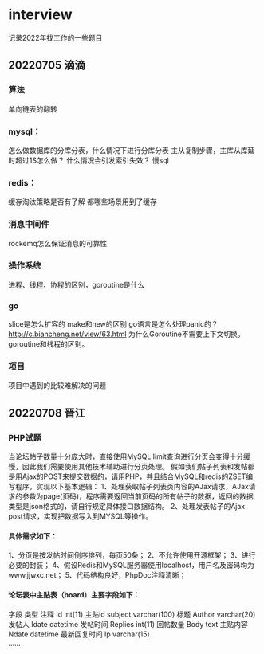 # interview
记录2022年找工作的一些题目

## 20220705 滴滴
### 算法
单向链表的翻转
### mysql：
怎么做数据库的分库分表，什么情况下进行分库分表
主从复制步骤，主库从库延时超过1S怎么做？
什么情况会引发索引失效？
慢sql
### redis：
缓存淘汰策略是否有了解
都哪些场景用到了缓存
### 消息中间件
rockemq怎么保证消息的可靠性
### 操作系统
进程、线程、协程的区别，goroutine是什么
### go
slice是怎么扩容的
make和new的区别
go语言是怎么处理panic的？http://c.biancheng.net/view/63.html
为什么Goroutine不需要上下文切换。goroutine和线程的区别。
### 项目
项目中遇到的比较难解决的问题


## 20220708 晋江

### PHP试题
当论坛帖子数量十分庞大时，直接使用MySQL limit查询进行分页会变得十分缓慢，因此我们需要使用其他技术辅助进行分页处理。
假如我们帖子列表和发帖都是用Ajax的POST来提交数据的，请用PHP，并且结合MySQL和redis的ZSET编写程序，实现以下基本逻辑：
1、处理获取帖子列表页内容的AJax请求，AJax请求的参数为page(页码)，程序需要返回当前页码的所有帖子的数据，返回的数据类型是json格式的，请自行规定具体接口数据结构。
2、处理发表帖子的Ajax post请求，实现把数据写入到MYSQL等操作。
#### 具体需求如下：
1、分页是按发帖时间倒序排列，每页50条；
2、不允许使用开源框架；
3、进行必要的封装；
4、假设Redis和MySQL服务器使用localhost，用户名及密码均为www.jjwxc.net；
5、代码结构良好，PhpDoc注释清晰；

#### 论坛表中主贴表（board）主要字段如下：
字段	类型	注释
Id	int(11)	 主贴id
subject	varchar(100)	 标题
Author	varchar(20)	 发帖人
Idate	datetime	 发帖时间
Replies	int(11)	 回帖数量
Body	text	 主贴内容
Ndate	datetime	 最新回复时间
Ip	varchar(15)	 
……		

